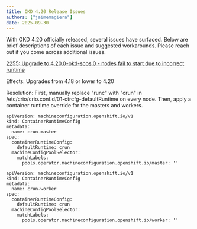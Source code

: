 ```yaml
---
title: OKD 4.20 Release Issues
authors: ["jaimemagiera"]
date: 2025-09-30
---
```


With OKD 4.20 officially released, several issues have surfaced. Below are brief descriptions of each issue and suggested workarounds. Please reach out if you come across additional issues. 

[2255: Upgrade to 4.20.0-okd-scos.0 - nodes fail to start due to incorrect runtime](https://github.com/okd-project/okd/issues/2255)

Effects: Upgrades from 4.18 or lower to 4.20

Resolution: First, manually replace "runc" with "crun" in /etc/crio/crio.conf.d/01-ctrcfg-defaultRuntime on every node. Then, apply a container runtime override for the masters and workers.

```
apiVersion: machineconfiguration.openshift.io/v1
kind: ContainerRuntimeConfig
metadata:
  name: crun-master
spec:
  containerRuntimeConfig:
    defaultRuntime: crun
  machineConfigPoolSelector:
    matchLabels:
      pools.operator.machineconfiguration.openshift.io/master: ''
```  
```
apiVersion: machineconfiguration.openshift.io/v1
kind: ContainerRuntimeConfig
metadata:
  name: crun-worker
spec:
  containerRuntimeConfig:
    defaultRuntime: crun
  machineConfigPoolSelector:
    matchLabels:
      pools.operator.machineconfiguration.openshift.io/worker: ''
```

